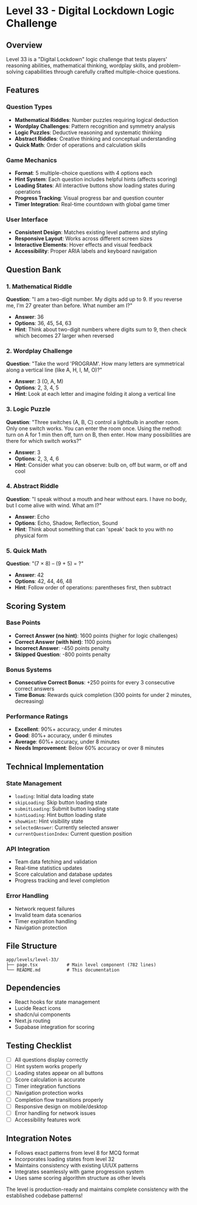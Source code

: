 # Level 33 - Digital Lockdown Logic Challenge

## Overview
Level 33 is a "Digital Lockdown" logic challenge that tests players' reasoning abilities, mathematical thinking, wordplay skills, and problem-solving capabilities through carefully crafted multiple-choice questions.

## Features

### Question Types
- **Mathematical Riddles**: Number puzzles requiring logical deduction
- **Wordplay Challenges**: Pattern recognition and symmetry analysis
- **Logic Puzzles**: Deductive reasoning and systematic thinking
- **Abstract Riddles**: Creative thinking and conceptual understanding
- **Quick Math**: Order of operations and calculation skills

### Game Mechanics
- **Format**: 5 multiple-choice questions with 4 options each
- **Hint System**: Each question includes helpful hints (affects scoring)
- **Loading States**: All interactive buttons show loading states during operations
- **Progress Tracking**: Visual progress bar and question counter
- **Timer Integration**: Real-time countdown with global game timer

### User Interface
- **Consistent Design**: Matches existing level patterns and styling
- **Responsive Layout**: Works across different screen sizes
- **Interactive Elements**: Hover effects and visual feedback
- **Accessibility**: Proper ARIA labels and keyboard navigation

## Question Bank

### 1. Mathematical Riddle
**Question**: "I am a two-digit number. My digits add up to 9. If you reverse me, I'm 27 greater than before. What number am I?"
- **Answer**: 36
- **Options**: 36, 45, 54, 63
- **Hint**: Think about two-digit numbers where digits sum to 9, then check which becomes 27 larger when reversed

### 2. Wordplay Challenge
**Question**: "Take the word 'PROGRAM'. How many letters are symmetrical along a vertical line (like A, H, I, M, O)?"
- **Answer**: 3 (O, A, M)
- **Options**: 2, 3, 4, 5
- **Hint**: Look at each letter and imagine folding it along a vertical line

### 3. Logic Puzzle
**Question**: "Three switches (A, B, C) control a lightbulb in another room. Only one switch works. You can enter the room once. Using the method: turn on A for 1 min then off, turn on B, then enter. How many possibilities are there for which switch works?"
- **Answer**: 3
- **Options**: 2, 3, 4, 6
- **Hint**: Consider what you can observe: bulb on, off but warm, or off and cool

### 4. Abstract Riddle
**Question**: "I speak without a mouth and hear without ears. I have no body, but I come alive with wind. What am I?"
- **Answer**: Echo
- **Options**: Echo, Shadow, Reflection, Sound
- **Hint**: Think about something that can 'speak' back to you with no physical form

### 5. Quick Math
**Question**: "(7 × 8) – (9 + 5) = ?"
- **Answer**: 42
- **Options**: 42, 44, 46, 48
- **Hint**: Follow order of operations: parentheses first, then subtract

## Scoring System

### Base Points
- **Correct Answer (no hint)**: 1600 points (higher for logic challenges)
- **Correct Answer (with hint)**: 1100 points
- **Incorrect Answer**: -450 points penalty
- **Skipped Question**: -800 points penalty

### Bonus Systems
- **Consecutive Correct Bonus**: +250 points for every 3 consecutive correct answers
- **Time Bonus**: Rewards quick completion (300 points for under 2 minutes, decreasing)

### Performance Ratings
- **Excellent**: 90%+ accuracy, under 4 minutes
- **Good**: 80%+ accuracy, under 6 minutes
- **Average**: 60%+ accuracy, under 8 minutes
- **Needs Improvement**: Below 60% accuracy or over 8 minutes

## Technical Implementation

### State Management
- `loading`: Initial data loading state
- `skipLoading`: Skip button loading state
- `submitLoading`: Submit button loading state
- `hintLoading`: Hint button loading state
- `showHint`: Hint visibility state
- `selectedAnswer`: Currently selected answer
- `currentQuestionIndex`: Current question position

### API Integration
- Team data fetching and validation
- Real-time statistics updates
- Score calculation and database updates
- Progress tracking and level completion

### Error Handling
- Network request failures
- Invalid team data scenarios
- Timer expiration handling
- Navigation protection

## File Structure
```
app/levels/level-33/
├── page.tsx           # Main level component (782 lines)
└── README.md          # This documentation
```

## Dependencies
- React hooks for state management
- Lucide React icons
- shadcn/ui components
- Next.js routing
- Supabase integration for scoring

## Testing Checklist
- [ ] All questions display correctly
- [ ] Hint system works properly
- [ ] Loading states appear on all buttons
- [ ] Score calculation is accurate
- [ ] Timer integration functions
- [ ] Navigation protection works
- [ ] Completion flow transitions properly
- [ ] Responsive design on mobile/desktop
- [ ] Error handling for network issues
- [ ] Accessibility features work

## Integration Notes
- Follows exact patterns from level 8 for MCQ format
- Incorporates loading states from level 32
- Maintains consistency with existing UI/UX patterns
- Integrates seamlessly with game progression system
- Uses same scoring algorithm structure as other levels

The level is production-ready and maintains complete consistency with the established codebase patterns!
